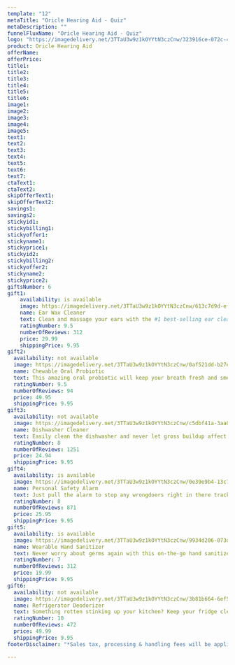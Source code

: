 ```yaml
---
template: "12"
metaTitle: "Oricle Hearing Aid - Quiz"
metaDescription: ""
funnelFluxName: "Oricle Hearing Aid - Quiz"
logo: "https://imagedelivery.net/3TTaU3w9z1kOYYtN3czCnw/323916ce-072c-4f5a-9521-478d1c0c0a00/public"
product: Oricle Hearing Aid
offerName: 
offerPrice: 
title1: 
title2: 
title3:
title4:
title5:
title6:
image1: 
image2: 
image3:
image4:
image5:
text1: 
text2: 
text3: 
text4: 
text5: 
text6: 
text7: 
ctaText1: 
ctaText2:
skipOfferText1: 
skipOfferText2: 
savings1: 
savings2:
stickyid1: 
stickybilling1: 
stickyoffer1: 
stickyname1: 
stickyprice1: 
stickyid2:
stickybilling2:
stickyoffer2:
stickyname2:
stickyprice2:
giftsNumber: 6
gift1:
    availability: is available
    image: https://imagedelivery.net/3TTaU3w9z1kOYYtN3czCnw/613c7d9d-ef27-4258-b20c-bc18e8517800/public
    name: Ear Wax Cleaner
    text: Clean and massage your ears with the #1 best-selling ear cleaner. Feels amazing and revitalizes hearing!
    ratingNumber: 9.5
    numberOfReviews: 312
    price: 29.99
    shippingPrice: 9.95
gift2:
  availability: not available
  image: https://imagedelivery.net/3TTaU3w9z1kOYYtN3czCnw/0af521dd-b27e-457e-77f2-39d5085d5300/public
  name: Chewable Oral Probiotic
  text: This amazing oral probiotic will keep your breath fresh and smelling amazing all day
  ratingNumber: 9.5
  numberOfReviews: 94
  price: 49.95
  shippingPrice: 9.95
gift3:
  availability: not available
  image: https://imagedelivery.net/3TTaU3w9z1kOYYtN3czCnw/c5dbf41a-3aa0-4af0-5916-087358bb7c00/public
  name: Dishwasher Cleaner
  text: Easily clean the dishwasher and never let gross buildup affect your dishes or your health!
  ratingNumber: 8
  numberOfReviews: 1251
  price: 24.94
  shippingPrice: 9.95
gift4:
  availability: is available
  image: https://imagedelivery.net/3TTaU3w9z1kOYYtN3czCnw/0e39e9b4-13c7-43bf-f0c6-ca077f2cc300/public
  name: Personal Safety Alarm
  text: Just pull the alarm to stop any wrongdoers right in there tracks with this ultra high frequency alarm!
  ratingNumber: 8
  numberOfReviews: 871
  price: 25.95
  shippingPrice: 9.95
gift5:
  availability: is available
  image: https://imagedelivery.net/3TTaU3w9z1kOYYtN3czCnw/9934d206-073d-4357-01dc-a5cce1985d00/public
  name: Wearable Hand Sanitizer
  text: Never worry about germs again with this on-the-go hand sanitizer!
  ratingNumber: 7
  numberOfReviews: 312
  price: 19.99
  shippingPrice: 9.95
gift6:
  availability: not available
  image: https://imagedelivery.net/3TTaU3w9z1kOYYtN3czCnw/3b81b664-6ef5-4d35-619c-a3bcac4da200/public
  name: Refrigerator Deodorizer
  text: Something rotten stinking up your kitchen? Keep your fridge clean and smelling great with this product!
  ratingNumber: 10
  numberOfReviews: 472
  price: 49.99
  shippingPrice: 9.95
footerDisclaimer: "*Sales tax, processing & handling fees will be applied at the end of the ordering process."

---
```

